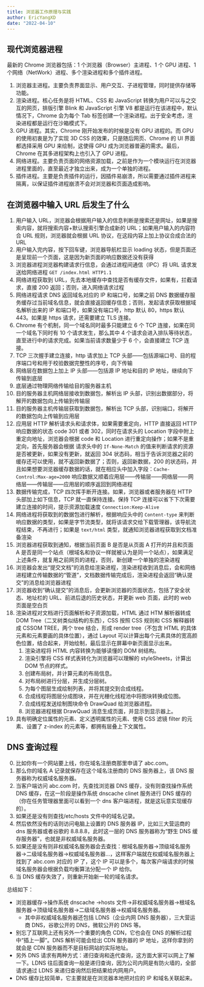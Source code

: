 ```yaml
---
title: 浏览器工作原理与实践
author: EricYangXD
date: "2022-04-10"
---
```


## 现代浏览器进程

最新的 Chrome 浏览器包括：1 个浏览器（Browser）主进程、1 个 GPU 进程、1 个网络（NetWork）进程、多个渲染进程和多个插件进程。

1. 浏览器主进程。主要负责界面显示、用户交互、子进程管理，同时提供存储等功能。
2. 渲染进程。核心任务是将 HTML、CSS 和 JavaScript 转换为用户可以与之交互的网页，排版引擎 Blink 和 JavaScript 引擎 V8 都是运行在该进程中，默认情况下，Chrome 会为每个 Tab 标签创建一个渲染进程。出于安全考虑，渲染进程都是运行在沙箱模式下。
3. GPU 进程。其实，Chrome 刚开始发布的时候是没有 GPU 进程的。而 GPU 的使用初衷是为了实现 3D CSS 的效果，只是随后网页、Chrome 的 UI 界面都选择采用 GPU 来绘制，这使得 GPU 成为浏览器普遍的需求。最后，Chrome 在其多进程架构上也引入了 GPU 进程。
4. 网络进程。主要负责页面的网络资源加载，之前是作为一个模块运行在浏览器进程里面的，直至最近才独立出来，成为一个单独的进程。
5. 插件进程。主要是负责插件的运行，因插件易崩溃，所以需要通过插件进程来隔离，以保证插件进程崩溃不会对浏览器和页面造成影响。

## 在浏览器中输入 URL 后发生了什么

1. 用户输入 URL，浏览器会根据用户输入的信息判断是搜索还是网址，如果是搜索内容，就将搜索内容+默认搜索引擎合成新的 URL；如果用户输入的内容符合 URL 规则，浏览器就会根据 URL 协议，在这段内容上加上协议合成合法的 URL
2. 用户输入完内容，按下回车键，浏览器导航栏显示 loading 状态，但是页面还是呈现前一个页面，这是因为新页面的响应数据还没有获得
3. 浏览器进程浏览器构建请求行信息，会通过进程间通信（IPC）将 URL 请求发送给网络进程 `GET /index.html HTTP1.1`
4. 网络进程获取到 URL，先去本地缓存中查找是否有缓存文件，如果有，拦截请求，直接 200 返回；否则，进入网络请求过程
5. 网络进程请求 DNS 返回域名对应的 IP 和端口号，如果之前 DNS 数据缓存服务缓存过当前域名信息，就会直接返回缓存信息；否则，发起请求获取根据域名解析出来的 IP 和端口号，如果没有端口号，http 默认 80，https 默认 443。如果是 https 请求，还需要建立 TLS 连接。
6. Chrome 有个机制，同一个域名同时最多只能建立 6 个 TCP 连接，如果在同一个域名下同时有 10 个请求发生，那么其中 4 个请求会进入排队等待状态，直至进行中的请求完成。如果当前请求数量少于 6 个，会直接建立 TCP 连接。
7. TCP 三次握手建立连接，http 请求加上 TCP 头部——包括源端口号、目的程序端口号和用于校验数据完整性的序号，向下传输
8. 网络层在数据包上加上 IP 头部——包括源 IP 地址和目的 IP 地址，继续向下传输到底层
9. 底层通过物理网络传输给目的服务器主机
10. 目的服务器主机网络层接收到数据包，解析出 IP 头部，识别出数据部分，将解开的数据包向上传输到传输层
11. 目的服务器主机传输层获取到数据包，解析出 TCP 头部，识别端口，将解开的数据包向上传输到应用层
12. 应用层 HTTP 解析请求头和请求体，如果需要重定向，HTTP 直接返回 HTTP 响应数据的状态 code 301 或者 302，同时在请求头的 Location 字段中附上重定向地址，浏览器会根据 code 和 Location 进行重定向操作；如果不是重定向，首先服务器会根据 请求头中的 `If-None-Match` 的值来判断请求的资源是否被更新，如果没有更新，就返回 304 状态码，相当于告诉浏览器之前的缓存还可以使用，就不返回新数据了；否则，返回新数据，200 的状态码，并且如果想要浏览器缓存数据的话，就在相应头中加入字段：`Cache-Control:Max-age=2000` 响应数据又顺着应用层——传输层——网络层——网络层——传输层——应用层的顺序返回到网络进程
13. 数据传输完成，TCP 四次挥手断开连接。如果，浏览器或者服务器在 HTTP 头部加上如下信息，TCP 就一直保持连接。保持 TCP 连接可以省下下次需要建立连接的时间，提示资源加载速度 `Connection:Keep-Alive`
14. 网络进程将获取到的数据包进行解析，根据响应头中的 `Content-type` 来判断响应数据的类型，如果是字节流类型，就将该请求交给下载管理器，该导航流程结束，不再进行；如果是 `text/html` 类型，就通知浏览器进程获取到文档准备渲染
15. 浏览器进程获取到通知，根据当前页面 B 是否是从页面 A 打开的并且和页面 A 是否是同一个站点（根域名和协议一样就被认为是同一个站点），如果满足上述条件，就复用之前网页的进程，否则，新创建一个单独的渲染进程
16. 浏览器会发出“提交文档”的消息给渲染进程，渲染进程收到消息后，会和网络进程建立传输数据的“管道”，文档数据传输完成后，渲染进程会返回“确认提交”的消息给浏览器进程
17. 浏览器收到“确认提交”的消息后，会更新浏览器的页面状态，包括了安全状态、地址栏的 URL、前进后退的历史状态，并更新 web 页面，此时的 web 页面是空白页
18. 渲染进程对文档进行页面解析和子资源加载，HTML 通过 HTM 解析器转成 DOM Tree（二叉树类似结构的东西），CSS 按照 CSS 规则和 CSS 解释器转成 CSSOM TREE，两个 tree 结合，形成 render tree（不包含 HTML 的具体元素和元素要画的具体位置），通过 Layout 可以计算出每个元素具体的宽高颜色位置，结合起来，开始绘制，最后显示在屏幕中新页面显示出来。
    1. 渲染进程将 HTML 内容转换为能够读懂的 DOM 树结构。
    2. 渲染引擎将 CSS 样式表转化为浏览器可以理解的 styleSheets，计算出 DOM 节点的样式。
    3. 创建布局树，并计算元素的布局信息。
    4. 对布局树进行分层，并生成分层树。
    5. 为每个图层生成绘制列表，并将其提交到合成线程。
    6. 合成线程将图层分成图块，并在光栅化线程池中将图块转换成位图。
    7. 合成线程发送绘制图块命令 DrawQuad 给浏览器进程。
    8. 浏览器进程根据 DrawQuad 消息生成页面，并显示到显示器上。
19. 具有明确定位属性的元素、定义透明属性的元素、使用 CSS 滤镜 filter 的元素、设置了 z-index 的元素等，都拥有层叠上下文属性。

## DNS 查询过程

0. 比如你有一个网站要上线，你在域名注册商那里申请了 abc.com。
1. 那么你的域名 A 记录就保存在这个域名注册商的 DNS 服务器上，该 DNS 服务器称为权威域名服务器。
2. 当客户端访问 abc.com 时，先查找浏览器 DNS 缓存，没有则查找操作系统 DNS 缓存，在这一阶段是操作系统 dnscache clinet 服务进行 DNS 缓存的（你在任务管理器里面可以看到一个 dns 客户端进程，就是这玩意实现缓存的）。
3. 如果还是没有则查找/etc/hosts 文件中的域名记录。
4. 然后依然没有的话则访问电脑上设置的 DNS 服务器 IP，比如三大营运商的 dns 服务器或者谷歌的 8.8.8.8，此时这一层的 DNS 服务器称为“野生 DNS 缓存服务器”，也就是非权威域名服务器。
5. 如果还是没有则非权威域名服务器会去查找：根域名服务器->顶级域名服务器->二级域名服务器->权威域名服务器...，这样客户端就在权威域名服务器上找到了 abc.com 对应的 IP 了，这个 IP 可以是多个，每次客户端请求的时候域名服务器会根据负载均衡算法分配一个 IP 给你。
6. 当 DNS 缓存失效了，则重新开始新一轮的域名请求。

总结如下：

-   浏览器缓存->操作系统 dnscache ->hosts 文件->非权威域名服务器->根域名服务器->顶级域名服务器->二级域名服务器->权威域名服务器。
    -   其中非权威域名服务器还包括 LDNS（企业内网 DNS 服务器），三大营运商 DNS，谷歌公开的 DNS，微软公开的 DNS 等。
-   别忘了互联网上还有另外一个重要的角色 CDN，它也会在 DNS 的解析过程中“插上一脚”。DNS 解析可能会给出 CDN 服务器的 IP 地址，这样你拿到的就会是 CDN 服务器而不是目标网站的实际地址。
-   另外 DNS 请求有两种方式：递归查询和迭代查询，这方面大家可以网上了解一下。LDNS 往后面查询一般是递归查询，因为公司内网是有防火墙的，全部请求通过 LDNS 来递归查询然后把结果给内网用户。
-   DNS 缓存比较简单，它主要就是在浏览器本地把对应的 IP 和域名关联起来。
